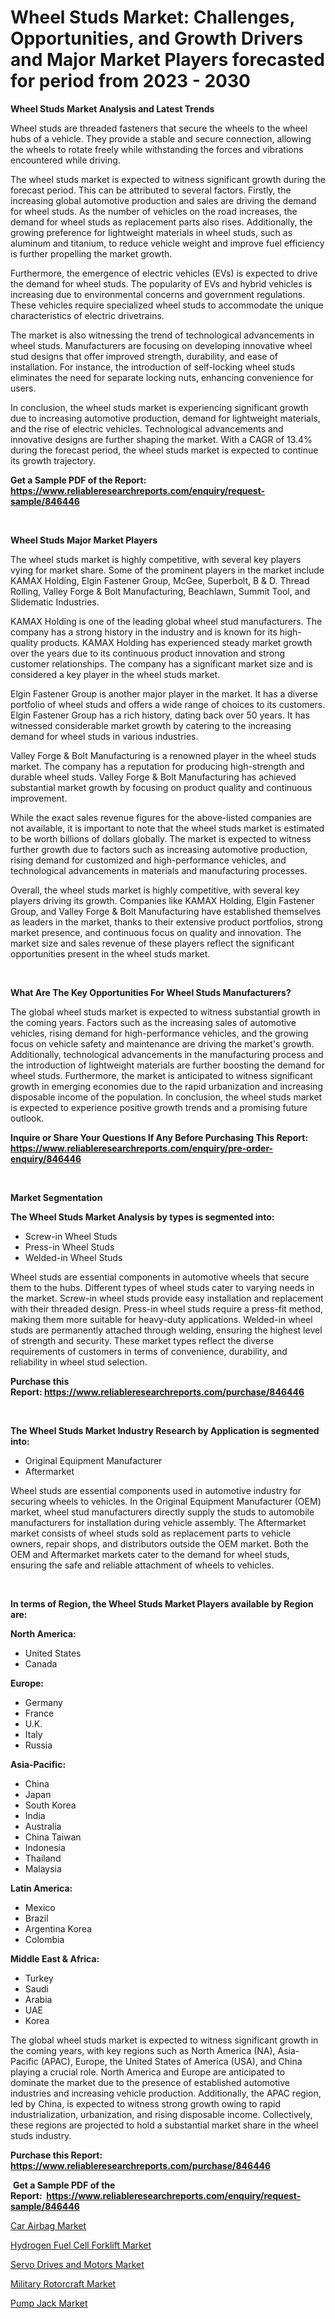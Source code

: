<p><h1>Wheel Studs Market: Challenges, Opportunities, and Growth Drivers and Major Market Players forecasted for period from 2023 - 2030</h1></p><p><strong>Wheel Studs Market Analysis and Latest Trends</strong></p>
<p><p>Wheel studs are threaded fasteners that secure the wheels to the wheel hubs of a vehicle. They provide a stable and secure connection, allowing the wheels to rotate freely while withstanding the forces and vibrations encountered while driving.</p><p>The wheel studs market is expected to witness significant growth during the forecast period. This can be attributed to several factors. Firstly, the increasing global automotive production and sales are driving the demand for wheel studs. As the number of vehicles on the road increases, the demand for wheel studs as replacement parts also rises. Additionally, the growing preference for lightweight materials in wheel studs, such as aluminum and titanium, to reduce vehicle weight and improve fuel efficiency is further propelling the market growth.</p><p>Furthermore, the emergence of electric vehicles (EVs) is expected to drive the demand for wheel studs. The popularity of EVs and hybrid vehicles is increasing due to environmental concerns and government regulations. These vehicles require specialized wheel studs to accommodate the unique characteristics of electric drivetrains.</p><p>The market is also witnessing the trend of technological advancements in wheel studs. Manufacturers are focusing on developing innovative wheel stud designs that offer improved strength, durability, and ease of installation. For instance, the introduction of self-locking wheel studs eliminates the need for separate locking nuts, enhancing convenience for users.</p><p>In conclusion, the wheel studs market is experiencing significant growth due to increasing automotive production, demand for lightweight materials, and the rise of electric vehicles. Technological advancements and innovative designs are further shaping the market. With a CAGR of 13.4% during the forecast period, the wheel studs market is expected to continue its growth trajectory.</p></p>
<p><strong>Get a Sample PDF of the Report:&nbsp; <a href="https://www.reliableresearchreports.com/enquiry/request-sample/846446">https://www.reliableresearchreports.com/enquiry/request-sample/846446</a></strong></p>
<p>&nbsp;</p>
<p><strong>Wheel Studs Major Market Players</strong></p>
<p><p>The wheel studs market is highly competitive, with several key players vying for market share. Some of the prominent players in the market include KAMAX Holding, Elgin Fastener Group, McGee, Superbolt, B & D. Thread Rolling, Valley Forge & Bolt Manufacturing, Beachlawn, Summit Tool, and Slidematic Industries.</p><p>KAMAX Holding is one of the leading global wheel stud manufacturers. The company has a strong history in the industry and is known for its high-quality products. KAMAX Holding has experienced steady market growth over the years due to its continuous product innovation and strong customer relationships. The company has a significant market size and is considered a key player in the wheel studs market.</p><p>Elgin Fastener Group is another major player in the market. It has a diverse portfolio of wheel studs and offers a wide range of choices to its customers. Elgin Fastener Group has a rich history, dating back over 50 years. It has witnessed considerable market growth by catering to the increasing demand for wheel studs in various industries.</p><p>Valley Forge & Bolt Manufacturing is a renowned player in the wheel studs market. The company has a reputation for producing high-strength and durable wheel studs. Valley Forge & Bolt Manufacturing has achieved substantial market growth by focusing on product quality and continuous improvement.</p><p>While the exact sales revenue figures for the above-listed companies are not available, it is important to note that the wheel studs market is estimated to be worth billions of dollars globally. The market is expected to witness further growth due to factors such as increasing automotive production, rising demand for customized and high-performance vehicles, and technological advancements in materials and manufacturing processes.</p><p>Overall, the wheel studs market is highly competitive, with several key players driving its growth. Companies like KAMAX Holding, Elgin Fastener Group, and Valley Forge & Bolt Manufacturing have established themselves as leaders in the market, thanks to their extensive product portfolios, strong market presence, and continuous focus on quality and innovation. The market size and sales revenue of these players reflect the significant opportunities present in the wheel studs market.</p></p>
<p>&nbsp;</p>
<p><strong>What Are The Key Opportunities For Wheel Studs Manufacturers?</strong></p>
<p><p>The global wheel studs market is expected to witness substantial growth in the coming years. Factors such as the increasing sales of automotive vehicles, rising demand for high-performance vehicles, and the growing focus on vehicle safety and maintenance are driving the market's growth. Additionally, technological advancements in the manufacturing process and the introduction of lightweight materials are further boosting the demand for wheel studs. Furthermore, the market is anticipated to witness significant growth in emerging economies due to the rapid urbanization and increasing disposable income of the population. In conclusion, the wheel studs market is expected to experience positive growth trends and a promising future outlook.</p></p>
<p><strong>Inquire or Share Your Questions If Any Before Purchasing This Report: <a href="https://www.reliableresearchreports.com/enquiry/pre-order-enquiry/846446">https://www.reliableresearchreports.com/enquiry/pre-order-enquiry/846446</a></strong></p>
<p>&nbsp;</p>
<p><strong>Market Segmentation</strong></p>
<p><strong>The Wheel Studs Market Analysis by types is segmented into:</strong></p>
<p><ul><li>Screw-in Wheel Studs</li><li>Press-in Wheel Studs</li><li>Welded-in Wheel Studs</li></ul></p>
<p><p>Wheel studs are essential components in automotive wheels that secure them to the hubs. Different types of wheel studs cater to varying needs in the market. Screw-in wheel studs provide easy installation and replacement with their threaded design. Press-in wheel studs require a press-fit method, making them more suitable for heavy-duty applications. Welded-in wheel studs are permanently attached through welding, ensuring the highest level of strength and security. These market types reflect the diverse requirements of customers in terms of convenience, durability, and reliability in wheel stud selection.</p></p>
<p><strong>Purchase this Report:&nbsp;<a href="https://www.reliableresearchreports.com/purchase/846446">https://www.reliableresearchreports.com/purchase/846446</a></strong></p>
<p>&nbsp;</p>
<p><strong>The Wheel Studs Market Industry Research by Application is segmented into:</strong></p>
<p><ul><li>Original Equipment Manufacturer</li><li>Aftermarket</li></ul></p>
<p><p>Wheel studs are essential components used in automotive industry for securing wheels to vehicles. In the Original Equipment Manufacturer (OEM) market, wheel stud manufacturers directly supply the studs to automobile manufacturers for installation during vehicle assembly. The Aftermarket market consists of wheel studs sold as replacement parts to vehicle owners, repair shops, and distributors outside the OEM market. Both the OEM and Aftermarket markets cater to the demand for wheel studs, ensuring the safe and reliable attachment of wheels to vehicles.</p></p>
<p>&nbsp;</p>
<p><strong>In terms of Region, the Wheel Studs Market Players available by Region are:</strong></p>
<p>
    <p> <strong> North America: </strong>
        <ul>
            <li>United States</li>
            <li>Canada</li>
        </ul>
        </p> 
    <p> <strong> Europe: </strong>
        <ul>
            <li>Germany</li>
            <li>France</li>
            <li>U.K.</li>
            <li>Italy</li>
            <li>Russia</li>
        </ul>
        </p> 
    <p> <strong> Asia-Pacific: </strong>
        <ul>
            <li>China</li>
            <li>Japan</li>
            <li>South Korea</li>
            <li>India</li>
            <li>Australia</li>
            <li>China Taiwan</li>
            <li>Indonesia</li>
            <li>Thailand</li>
            <li>Malaysia</li>
        </ul>
        </p> 
    <p> <strong> Latin America: </strong>
        <ul>
            <li>Mexico</li>
            <li>Brazil</li>
            <li>Argentina Korea</li>
            <li>Colombia</li>
        </ul>
        </p> 
    <p> <strong> Middle East & Africa: </strong>
        <ul>
            <li>Turkey</li>
            <li>Saudi</li>
            <li>Arabia</li>
            <li>UAE</li>
            <li>Korea</li>
        </ul>
    </p>
    </p>
<p><p>The global wheel studs market is expected to witness significant growth in the coming years, with key regions such as North America (NA), Asia-Pacific (APAC), Europe, the United States of America (USA), and China playing a crucial role. North America and Europe are anticipated to dominate the market due to the presence of established automotive industries and increasing vehicle production. Additionally, the APAC region, led by China, is expected to witness strong growth owing to rapid industrialization, urbanization, and rising disposable income. Collectively, these regions are projected to hold a substantial market share in the wheel studs industry.</p></p>
<p><strong>Purchase this Report: <a href="https://www.reliableresearchreports.com/purchase/846446">https://www.reliableresearchreports.com/purchase/846446</a></strong></p>
<p>&nbsp;<strong>Get a Sample PDF of the Report:&nbsp;&nbsp;<a href="https://www.reliableresearchreports.com/enquiry/request-sample/846446">https://www.reliableresearchreports.com/enquiry/request-sample/846446</a></strong></p>
<p><strong></strong></p>
<p><p><a href="https://github.com/mabutironaldo/Market-Research-Report-List-1/blob/main/car-airbag-market.md">Car Airbag Market</a></p><p><a href="https://github.com/castoriffic/Market-Research-Report-List-1/blob/main/hydrogen-fuel-cell-forklift-market.md">Hydrogen Fuel Cell Forklift Market</a></p><p><a href="https://www.linkedin.com/pulse/servo-drives-motors-market-size-share-amp-trends-analysis-zxqye/">Servo Drives and Motors Market</a></p><p><a href="https://www.linkedin.com/pulse/military-rotorcraft-market-share-amp-new-trends-analysis-1v8de/">Military Rotorcraft Market</a></p><p><a href="https://www.linkedin.com/pulse/pump-jack-market-challenges-opportunities-growth-drivers-6yyge/">Pump Jack Market</a></p></p>